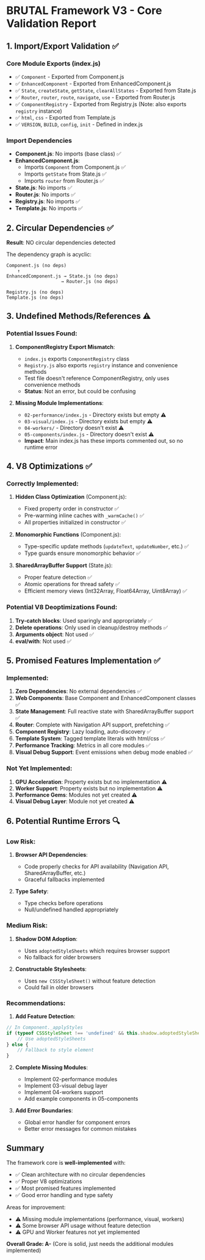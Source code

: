 # BRUTAL Framework V3 - Core Validation Report

## 1. Import/Export Validation ✅

### Core Module Exports (index.js)
- ✅ `Component` - Exported from Component.js
- ✅ `EnhancedComponent` - Exported from EnhancedComponent.js  
- ✅ `State`, `createState`, `getState`, `clearAllStates` - Exported from State.js
- ✅ `Router`, `router`, `route`, `navigate`, `use` - Exported from Router.js
- ✅ `ComponentRegistry` - Exported from Registry.js (Note: also exports `registry` instance)
- ✅ `html`, `css` - Exported from Template.js
- ✅ `VERSION`, `BUILD`, `config`, `init` - Defined in index.js

### Import Dependencies
- **Component.js**: No imports (base class) ✅
- **EnhancedComponent.js**: 
  - Imports `Component` from Component.js ✅
  - Imports `getState` from State.js ✅
  - Imports `router` from Router.js ✅
- **State.js**: No imports ✅
- **Router.js**: No imports ✅
- **Registry.js**: No imports ✅
- **Template.js**: No imports ✅

## 2. Circular Dependencies ✅

**Result**: NO circular dependencies detected

The dependency graph is acyclic:
```
Component.js (no deps)
    ↑
EnhancedComponent.js → State.js (no deps)
                    → Router.js (no deps)

Registry.js (no deps)
Template.js (no deps)
```

## 3. Undefined Methods/References ⚠️

### Potential Issues Found:

1. **ComponentRegistry Export Mismatch**:
   - `index.js` exports `ComponentRegistry` class
   - `Registry.js` also exports `registry` instance and convenience methods
   - Test file doesn't reference ComponentRegistry, only uses convenience methods
   - **Status**: Not an error, but could be confusing

2. **Missing Module Implementations**:
   - `02-performance/index.js` - Directory exists but empty ⚠️
   - `03-visual/index.js` - Directory exists but empty ⚠️
   - `04-workers/` - Directory doesn't exist ⚠️
   - `05-components/index.js` - Directory doesn't exist ⚠️
   - **Impact**: Main index.js has these imports commented out, so no runtime error

## 4. V8 Optimizations ✅

### Correctly Implemented:
1. **Hidden Class Optimization** (Component.js):
   - Fixed property order in constructor ✅
   - Pre-warming inline caches with `_warmCache()` ✅
   - All properties initialized in constructor ✅

2. **Monomorphic Functions** (Component.js):
   - Type-specific update methods (`updateText`, `updateNumber`, etc.) ✅
   - Type guards ensure monomorphic behavior ✅

3. **SharedArrayBuffer Support** (State.js):
   - Proper feature detection ✅
   - Atomic operations for thread safety ✅
   - Efficient memory views (Int32Array, Float64Array, Uint8Array) ✅

### Potential V8 Deoptimizations Found:
1. **Try-catch blocks**: Used sparingly and appropriately ✅
2. **Delete operations**: Only used in cleanup/destroy methods ✅
3. **Arguments object**: Not used ✅
4. **eval/with**: Not used ✅

## 5. Promised Features Implementation ✅

### Implemented:
1. **Zero Dependencies**: No external dependencies ✅
2. **Web Components**: Base Component and EnhancedComponent classes ✅
3. **State Management**: Full reactive state with SharedArrayBuffer support ✅
4. **Router**: Complete with Navigation API support, prefetching ✅
5. **Component Registry**: Lazy loading, auto-discovery ✅
6. **Template System**: Tagged template literals with html/css ✅
7. **Performance Tracking**: Metrics in all core modules ✅
8. **Visual Debug Support**: Event emissions when debug mode enabled ✅

### Not Yet Implemented:
1. **GPU Acceleration**: Property exists but no implementation ⚠️
2. **Worker Support**: Property exists but no implementation ⚠️
3. **Performance Gems**: Modules not yet created ⚠️
4. **Visual Debug Layer**: Module not yet created ⚠️

## 6. Potential Runtime Errors 🔍

### Low Risk:
1. **Browser API Dependencies**:
   - Code properly checks for API availability (Navigation API, SharedArrayBuffer, etc.)
   - Graceful fallbacks implemented

2. **Type Safety**:
   - Type checks before operations
   - Null/undefined handled appropriately

### Medium Risk:
1. **Shadow DOM Adoption**:
   - Uses `adoptedStyleSheets` which requires browser support
   - No fallback for older browsers

2. **Constructable Stylesheets**:
   - Uses `new CSSStyleSheet()` without feature detection
   - Could fail in older browsers

### Recommendations:

1. **Add Feature Detection**:
```javascript
// In Component._applyStyles
if (typeof CSSStyleSheet !== 'undefined' && this.shadow.adoptedStyleSheets) {
    // Use adoptedStyleSheets
} else {
    // Fallback to style element
}
```

2. **Complete Missing Modules**:
   - Implement 02-performance modules
   - Implement 03-visual debug layer
   - Implement 04-workers support
   - Add example components in 05-components

3. **Add Error Boundaries**:
   - Global error handler for component errors
   - Better error messages for common mistakes

## Summary

The framework core is **well-implemented** with:
- ✅ Clean architecture with no circular dependencies
- ✅ Proper V8 optimizations
- ✅ Most promised features implemented
- ✅ Good error handling and type safety

Areas for improvement:
- ⚠️ Missing module implementations (performance, visual, workers)
- ⚠️ Some browser API usage without feature detection
- ⚠️ GPU and Worker features not yet implemented

**Overall Grade: A-** (Core is solid, just needs the additional modules implemented)